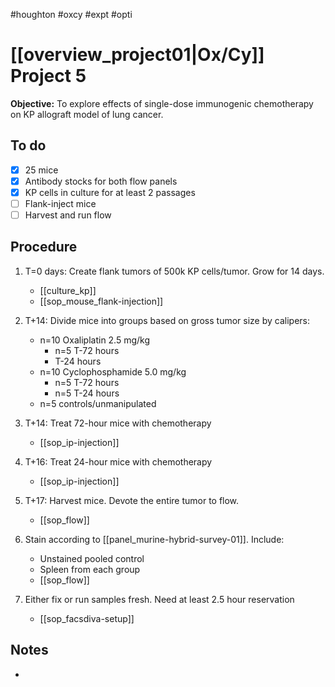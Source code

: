 #houghton #oxcy #expt #opti 

# [[overview_project01|Ox/Cy]] Project 5

**Objective:** To explore effects of single-dose immunogenic chemotherapy on KP allograft model of lung cancer.

## To do
- [x] 25 mice
- [x] Antibody stocks for both flow panels
- [x] KP cells in culture for at least 2 passages
- [ ] Flank-inject mice
- [ ] Harvest and run flow

## Procedure
1. T=0 days: Create flank tumors of 500k KP cells/tumor. Grow for 14 days.
	* [[culture_kp]]
	* [[sop_mouse_flank-injection]]

2. T+14: Divide mice into groups based on gross tumor size by calipers:
	* n=10 Oxaliplatin 2.5 mg/kg 
		* n=5 T-72 hours
		* T-24 hours
	* n=10 Cyclophosphamide 5.0 mg/kg 
		* n=5 T-72 hours
		* n=5 T-24 hours
	* n=5 controls/unmanipulated

3. T+14: Treat 72-hour mice with chemotherapy
	- [[sop_ip-injection]]
   
4. T+16: Treat 24-hour mice with chemotherapy
	- [[sop_ip-injection]]
   
5. T+17: Harvest mice. Devote the entire tumor to flow.
	* [[sop_flow]]

6. Stain according to [[panel_murine-hybrid-survey-01]]. Include:
	* Unstained pooled control
	* Spleen from each group
	* [[sop_flow]]

7. Either fix or run samples fresh. Need at least 2.5 hour reservation
	- [[sop_facsdiva-setup]]

## Notes
- 